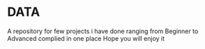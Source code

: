 # DATA

A repository for few projects i have done ranging from Beginner to Advanced complied in one place  Hope you will enjoy it 

